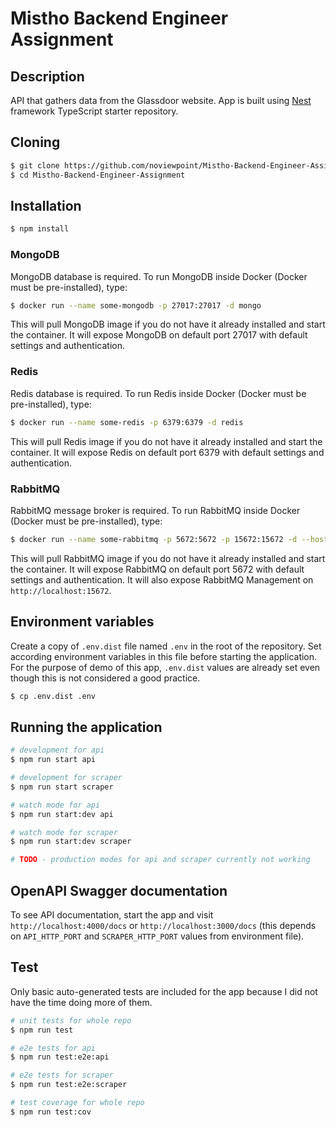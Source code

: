 # Mistho Backend Engineer Assignment

## Description

API that gathers data from the Glassdoor website. App is built using [Nest](https://github.com/nestjs/nest) framework TypeScript
starter repository.

## Cloning

```bash
$ git clone https://github.com/noviewpoint/Mistho-Backend-Engineer-Assignment
$ cd Mistho-Backend-Engineer-Assignment
```

## Installation

```bash
$ npm install
```

### MongoDB

MongoDB database is required. To run MongoDB inside Docker (Docker must be pre-installed), type:

```bash
$ docker run --name some-mongodb -p 27017:27017 -d mongo
```

This will pull MongoDB image if you do not have it already installed and start the container. It will expose MongoDB on
default port 27017 with default settings and authentication.

### Redis

Redis database is required. To run Redis inside Docker (Docker must be pre-installed), type:

```bash
$ docker run --name some-redis -p 6379:6379 -d redis
```

This will pull Redis image if you do not have it already installed and start the container. It will expose Redis on
default port 6379 with default settings and authentication.

### RabbitMQ

RabbitMQ message broker is required. To run RabbitMQ inside Docker (Docker must be pre-installed), type:

```bash
$ docker run --name some-rabbitmq -p 5672:5672 -p 15672:15672 -d --hostname my-rabbit rabbitmq:3-management
```

This will pull RabbitMQ image if you do not have it already installed and start the container. It will expose RabbitMQ
on default port 5672 with default settings and authentication. It will also expose RabbitMQ Management
on `http://localhost:15672`.

## Environment variables

Create a copy of `.env.dist` file named `.env` in the root of the repository. Set according environment variables in
this file before starting the application. For the purpose of demo of this app, `.env.dist` values are already set even though this is not considered a good practice.

```bash
$ cp .env.dist .env
```

## Running the application

```bash
# development for api
$ npm run start api

# development for scraper
$ npm run start scraper

# watch mode for api
$ npm run start:dev api

# watch mode for scraper
$ npm run start:dev scraper

# TODO - production modes for api and scraper currently not working
```

## OpenAPI Swagger documentation

To see API documentation, start the app and visit `http://localhost:4000/docs` or `http://localhost:3000/docs` (this depends on `API_HTTP_PORT` and `SCRAPER_HTTP_PORT` values from environment file).

## Test

Only basic auto-generated tests are included for the app because I did not have the time doing more of them.

```bash
# unit tests for whole repo
$ npm run test

# e2e tests for api
$ npm run test:e2e:api

# e2e tests for scraper
$ npm run test:e2e:scraper

# test coverage for whole repo
$ npm run test:cov
```